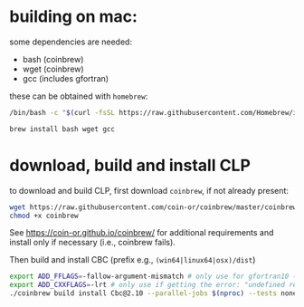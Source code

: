 # building on mac:
some dependencies are needed:

* bash (coinbrew)
* wget (coinbrew)
* gcc (includes gfortran)

these can be obtained with `homebrew`:

```bash
/bin/bash -c "$(curl -fsSL https://raw.githubusercontent.com/Homebrew/install/master/install.sh)"
```

```bash
brew install bash wget gcc
```

# download, build and install CLP

to download and build CLP, first download `coinbrew`, if not already present:

```bash
wget https://raw.githubusercontent.com/coin-or/coinbrew/master/coinbrew
chmod +x coinbrew
```

See <https://coin-or.github.io/coinbrew/> for additional requirements and install only if necessary (i.e., coinbrew fails).

Then build and install CBC (prefix e.g., `(win64|linux64|osx)/dist`)

```bash
export ADD_FFLAGS=-fallow-argument-mismatch # only use for gfortran10 (from gcc10), when getting errors
export ADD_CXXFLAGS=-lrt # only use if getting the error: "undefined reference to `clock_gettime'"
./coinbrew build install Cbc@2.10 --parallel-jobs $(nproc) --tests none --prefix $prefix
```
